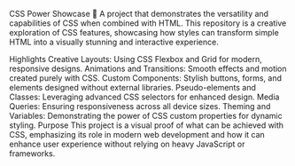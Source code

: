 CSS Power Showcase 🎨
A project that demonstrates the versatility and capabilities of CSS when combined with HTML. This repository is a creative exploration of CSS features, showcasing how styles can transform simple HTML into a visually stunning and interactive experience.

Highlights
Creative Layouts: Using CSS Flexbox and Grid for modern, responsive designs.
Animations and Transitions: Smooth effects and motion created purely with CSS.
Custom Components: Stylish buttons, forms, and elements designed without external libraries.
Pseudo-elements and Classes: Leveraging advanced CSS selectors for enhanced design.
Media Queries: Ensuring responsiveness across all device sizes.
Theming and Variables: Demonstrating the power of CSS custom properties for dynamic styling.
Purpose
This project is a visual proof of what can be achieved with CSS, emphasizing its role in modern web development and how it can enhance user experience without relying on heavy JavaScript or frameworks.
